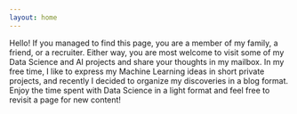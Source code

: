 ```yaml
---
layout: home
---
```


Hello! If you managed to find this page, you are a member of my family, a friend, or a recruiter. Either way, you are most welcome to visit some of my Data Science and AI projects and share your thoughts in my mailbox. In my free time, I like to express my Machine Learning ideas in short private projects, and recently I decided to organize my discoveries in a blog format. Enjoy the time spent with Data Science in a light format and feel free to revisit a page for new content!